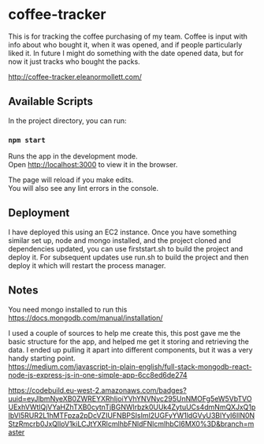# coffee-tracker

This is for tracking the coffee purchasing of my team. Coffee is input with info about who bought it, when it was opened, and if people particularly liked it. In future I might do something with the date opened data, but for now it just tracks who bought the packs.

http://coffee-tracker.eleanormollett.com/


## Available Scripts

In the project directory, you can run:

### `npm start`

Runs the app in the development mode.<br>
Open [http://localhost:3000](http://localhost:3000) to view it in the browser.

The page will reload if you make edits.<br>
You will also see any lint errors in the console.

## Deployment
I have deployed this using an EC2 instance. Once you have something similar set up, node and mongo installed, and the project cloned and dependencies updated, you can use firststart.sh to build the project and deploy it. For subsequent updates use run.sh to build the project and then deploy it which will restart the process manager.

## Notes

You need mongo installed to run this
https://docs.mongodb.com/manual/installation/

I used a couple of sources to help me create this, this post gave me the basic structure for the app, and helped me get it storing and retrieving the data. I ended up pulling it apart into different components, but it was a very handy starting point.<br>
https://medium.com/javascript-in-plain-english/full-stack-mongodb-react-node-js-express-js-in-one-simple-app-6cc8ed6de274

https://codebuild.eu-west-2.amazonaws.com/badges?uuid=eyJlbmNyeXB0ZWREYXRhIjoiYVhYNVNyc295UnNMOFg5eW5VbTVOUExhVWtlQjVYaHZhTXB0cytnTjBGNWlrbzk0UUk4ZytuUCs4dmNmQXJxQ1pIbVl5RUR2L1hMTFpza2pDcVZIUFNBPSIsIml2UGFyYW1ldGVyU3BlYyI6IlN0NStzRmcrb0JxQlloV1kiLCJtYXRlcmlhbFNldFNlcmlhbCI6MX0%3D&branch=master

